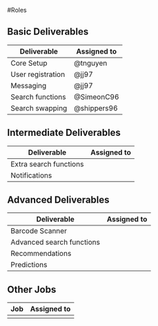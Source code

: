 #Roles

## Basic Deliverables
| Deliverable         | Assigned to   |
| ------------------  | -----------   |
| Core Setup          | @tnguyen      |
| User registration   |  @jj97        |
| Messaging           |  @jj97        |
| Search functions    |  @SimeonC96   |
| Search swapping     |  @shippers96  |

## Intermediate Deliverables

| Deliverable  | Assigned to  |
| ------------ | ------------ |
| Extra search functions |    |
| Notifications |             |

## Advanced Deliverables

| Deliverable  | Assigned to               |
| -------------------------- | ----------- |
| Barcode Scanner |                        |
| Advanced search functions |              |
| Recommendations |                        |
| Predictions |                            |

## Other Jobs 

| Job | Assigned to                        |
| -------------------------- | -------     |
||                                         |

